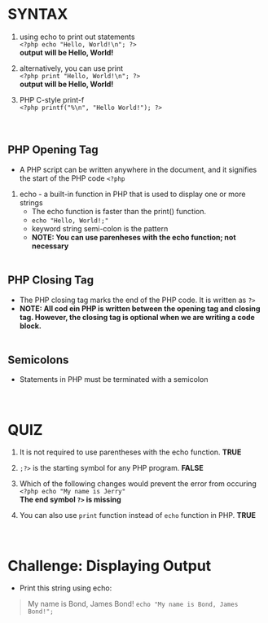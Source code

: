 # SYNTAX
1. using echo to print out statements<br/>
`<?php
    echo "Hello, World!\n";
?>`<br/>
**output will be Hello, World!**<br/>

2. alternatively, you can use print<br/>
`<?php
    print "Hello, World!\n";
?>`<br/>
**output will be Hello, World!**<br/>

3.  PHP C-style print-f <br/>
`<?php
    printf("%\n", "Hello World!");
?>`<br/><br/><br/>


## PHP Opening Tag<br/>
- A PHP script can be written anywhere in the document, and it signifies the start of the PHP code 
`<?php`

1. echo - a built-in function in PHP that is used to display one or more strings
    - The echo function is faster than the print() function.
    - `echo "Hello, World!;"`
    - keyword string semi-colon is the pattern
    - **NOTE: You can use parenheses with the echo function; not necessary**<br/><br/>

## PHP Closing Tag<br/>
- The PHP closing tag marks the end of the PHP code. It is written as `?>`
- **NOTE: All cod ein PHP is written between the opening tag and closing tag. However, the closing tag is optional when we are writing a code block.**<br/><br/>


## Semicolons
- Statements in PHP must be terminated with a semicolon<br/><br/><br/>

# QUIZ
1. It is not required to use parentheses with the echo function. **TRUE**

2. `;?>` is the starting symbol for any PHP program. **FALSE**

3. Which of the following changes would prevent the error from occuring <br/>
`<?php
echo "My name is Jerry"`<br/>
**The end symbol `?>` is missing**

4. You can also use `print` function instead of `echo` function in PHP. **TRUE**<br/><br/><br/>


# Challenge: Displaying Output
- Print this string using echo:
> My name is Bond, James Bond!
`echo "My name is Bond, James Bond!";`